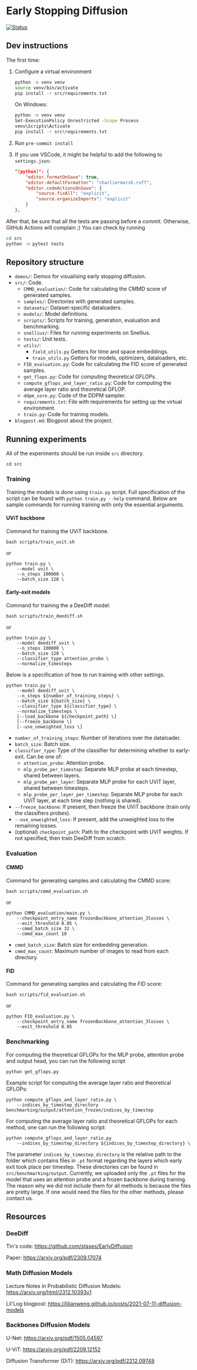 # Early Stopping Diffusion

[![Status](https://github.com/razvanmatisan/early-stopping-diffusion/actions/workflows/python.yml/badge.svg)](https://github.com/razvanmatisan/early-stopping-diffusion/actions/workflows/python.yml)

## Dev instructions
The first time:
1. Configure a virtual environment
    ```bash
    python -m venv venv
    source venv/bin/activate
    pip install -r src/requirements.txt
    ```

    On Windows:
    ```bash
    python -m venv venv
    Set-ExecutionPolicy Unrestricted -Scope Process
    venv\Scripts\Activate
    pip install -r src\requirements.txt
    ```

2. Run `pre-commit install`
3. If you use VSCode, it might be helpful to add the following to `settings.json`:
    ```json
    "[python]": {
        "editor.formatOnSave": true,
        "editor.defaultFormatter": "charliermarsh.ruff",
        "editor.codeActionsOnSave": {
            "source.fixAll": "explicit",
            "source.organizeImports": "explicit"
        }
    },
    ```

After that, be sure that all the tests are passing before a commit. Otherwise, GitHub Actions will complain ;) You can check by running
```bash
cd src
python -m pytest tests
```

## Repository structure
- `demos/`: Demos for visualising early stopping diffusion.
- `src/`: Code.
    - `CMMD_evaluation/`: Code for calculating the CMMD score of generated samples.
    - `samples/`: Directories with generated samples.
    - `datasets/`: Dataset-specific dataloaders.
    - `models/`: Model definitions.
    - `scripts/`: Scripts for training, generation, evaluation and benchmarking.
    - `snellius/`: Files for running experiments on Snellius.
    - `tests/`: Unit tests.
    - `utils/`:
        - `field_utils.py` Getters for time and space embeddings.
        - `train_utils.py` Getters for models, optimizers, dataloaders, etc.
    - `FID_evaluation.py`: Code for calculating the FID score of generated samples.
    - `get_flops.py`: Code for computing theoretical GFLOPs.
    - `compute_gflops_and_layer_ratio.py`: Code for computing the average layer ratio and theoretical GFLOP.
    - `ddpm_core.py`: Code of the DDPM sampler.
    - `requirements.txt`: File with requirements for setting up the virtual environment.
    - `train.py`: Code for training models.
- `blogpost.md`: Blogpost about the project.

## Running experiments
All of the experiments should be run inside `src` directory.
```
cd src
```

### Training
Training the models is done using `train.py` script.
Full specification of the script can be found with `python train.py --help` command. Below are sample commands for running training with only the essential arguments.

#### UViT backbone

Command for training the UViT backbone.
```shell
bash scripts/train_uvit.sh
```
or
```shell
python train.py \
    --model uvit \
    --n_steps 100000 \
    --batch_size 128 \
```

#### Early-exit models
Command for training the a DeeDiff model:
```shell
bash scripts/train_deediff.sh
```
or
```
python train.py \
    --model deediff_uvit \
    --n_steps 100000 \
    --batch_size 128 \
    --classifier_type attention_probe \
    --normalize_timesteps
```

Below is a specification of how to run training with other settings.
```shell
python train.py \
    --model deediff_uvit \
    --n_steps ${number_of_training_steps} \
    --batch_size ${batch_size} \
    --classifier_type ${classifier_type} \
    --normalize_timesteps \
    [--load_backbone ${checkpoint_path} \]
    [--freeze_backbone \]
    [--use_unweighted_loss \]
```

- `number_of_training_steps`: Number of iterations over the dataloader.
- `batch_size`: Batch size.
- `classifier_type`: Type of the classifier for determining whether to early-exit. Can be one of:
    - `attention_probe`: Attention probe.
    - `mlp_probe_per_timestep`: Separate MLP probe at each timestep, shared between layers.
    - `mlp_probe_per_layer`: Separate MLP probe for each UViT layer, shared between timesteps.
    - `mlp_probe_per_layer_per_timestep`: Separate MLP probe for each UViT layer, at each time step (nothing is shared).
- `--freeze_backbone`: If present, then freeze the UViT backbone (train only the classifiers probes).
- `--use_unweighted_loss`: If present, add the unweighted loss to the remaining losses.
- (optional) `checkpoint_path`: Path to the checkpoint with UViT weights. If not specified, then train DeeDiff from scratch.

### Evaluation

#### CMMD
Command for generating samples and calculating the CMMD score: 
```shell
bash scripts/cmmd_evaluation.sh
```
or
```shell
python CMMD_evaluation/main.py \
    --checkpoint_entry_name frozenBackbone_attention_3losses \
    --exit_threshold 0.05 \
    --cmmd_batch_size 32 \
    --cmmd_max_count 10
```

- `cmmd_batch_size`: Batch size for embedding generation.
- `cmmd_max_count`: Maximum number of images to read from each directory.

#### FID
Command for generating samples and calculating the FID score: 
```shell
bash scripts/fid_evaluation.sh
```
or
```shell
python FID_evaluation.py \
    --checkpoint_entry_name frozenBackbone_attention_3losses \
    --exit_threshold 0.05
```

### Benchmarking
For computing the theoretical GFLOPs for the MLP probe, attention probe and output head, you can run the following script 

```shell
python get_gflops.py
```

Example script for computing the average layer ratio and theoretical GFLOPs:
```shell
python compute_gflops_and_layer_ratio.py \
    --indices_by_timestep_directory benchmarking/output/attention_frozen/indices_by_timestep
```

For computing the average layer ratio and theoretical GFLOPs for each method, one can run the following script:
```shell
python compute_gflops_and_layer_ratio.py
    --indices_by_timestep_directory ${indices_by_timestep_directory} \
```
The parameter ``indices_by_timestep_directory`` is the relative path to the folder which contains files in ``.pt`` format regarding the layers which early exit took place per timestep. These directories can be found in ``src/benchmarking/output``. Currently, we uploaded only the ``.pt`` files for the model that uses an attention probe and a frozen backbone during training. The reason why we did not include them for all methods is because the files are pretty large. If one would need the files for the other methods, please contact us.


## Resources
### DeeDiff

Tin's code: https://github.com/stases/EarlyDiffusion

Paper: https://arxiv.org/pdf/2309.17074

### Math Diffusion Models

Lecture Notes in Probabilistic Diffusion Models: https://arxiv.org/html/2312.10393v1

Lil'Log blogpost: https://lilianweng.github.io/posts/2021-07-11-diffusion-models

### Backbones Diffusion Models

U-Net: https://arxiv.org/pdf/1505.04597

U-ViT: https://arxiv.org/pdf/2209.12152

Diffusion Transformer (DiT): https://arxiv.org/pdf/2212.09748
